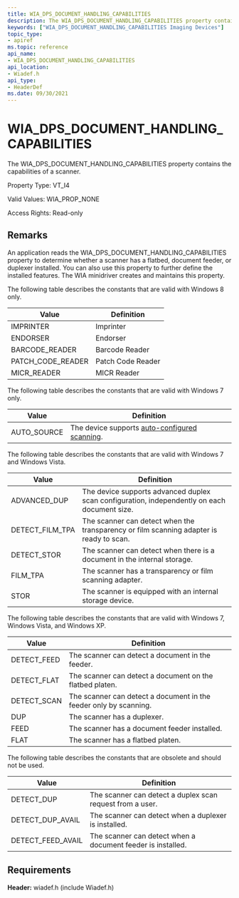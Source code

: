 ```yaml
---
title: WIA_DPS_DOCUMENT_HANDLING_CAPABILITIES
description: The WIA_DPS_DOCUMENT_HANDLING_CAPABILITIES property contains the capabilities of a scanner.
keywords: ["WIA_DPS_DOCUMENT_HANDLING_CAPABILITIES Imaging Devices"]
topic_type:
- apiref
ms.topic: reference
api_name:
- WIA_DPS_DOCUMENT_HANDLING_CAPABILITIES
api_location:
- Wiadef.h
api_type:
- HeaderDef
ms.date: 09/30/2021
---
```


# WIA_DPS_DOCUMENT_HANDLING_CAPABILITIES

The WIA_DPS_DOCUMENT_HANDLING_CAPABILITIES property contains the capabilities of a scanner.

Property Type: VT_I4

Valid Values: WIA_PROP_NONE

Access Rights: Read-only

## Remarks

An application reads the WIA_DPS_DOCUMENT_HANDLING_CAPABILITIES property to determine whether a scanner has a flatbed, document feeder, or duplexer installed. You can also use this property to further define the installed features. The WIA minidriver creates and maintains this property.

The following table describes the constants that are valid with Windows 8 only.

| Value | Definition |
|--|--|
| IMPRINTER | Imprinter |
| ENDORSER | Endorser |
| BARCODE_READER | Barcode Reader |
| PATCH_CODE_READER | Patch Code Reader |
| MICR_READER | MICR Reader |

The following table describes the constants that are valid with Windows 7 only.

| Value | Definition |
|--|--|
| AUTO_SOURCE | The device supports [auto-configured scanning](auto-configured-scanning.md). |

The following table describes the constants that are valid with Windows 7 and Windows Vista.

| Value | Definition |
|--|--|
| ADVANCED_DUP | The device supports advanced duplex scan configuration, independently on each document size. |
| DETECT_FILM_TPA | The scanner can detect when the transparency or film scanning adapter is ready to scan. |
| DETECT_STOR | The scanner can detect when there is a document in the internal storage. |
| FILM_TPA | The scanner has a transparency or film scanning adapter. |
| STOR | The scanner is equipped with an internal storage device. |

The following table describes the constants that are valid with Windows 7, Windows Vista, and Windows XP.

| Value | Definition |
|--|--|
| DETECT_FEED | The scanner can detect a document in the feeder. |
| DETECT_FLAT | The scanner can detect a document on the flatbed platen. |
| DETECT_SCAN | The scanner can detect a document in the feeder only by scanning. |
| DUP | The scanner has a duplexer. |
| FEED | The scanner has a document feeder installed. |
| FLAT | The scanner has a flatbed platen. |

The following table describes the constants that are obsolete and should not be used.

| Value | Definition |
|--|--|
| DETECT_DUP | The scanner can detect a duplex scan request from a user. |
| DETECT_DUP_AVAIL | The scanner can detect when a duplexer is installed. |
| DETECT_FEED_AVAIL | The scanner can detect when a document feeder is installed. |

## Requirements

**Header:** wiadef.h (include Wiadef.h)
